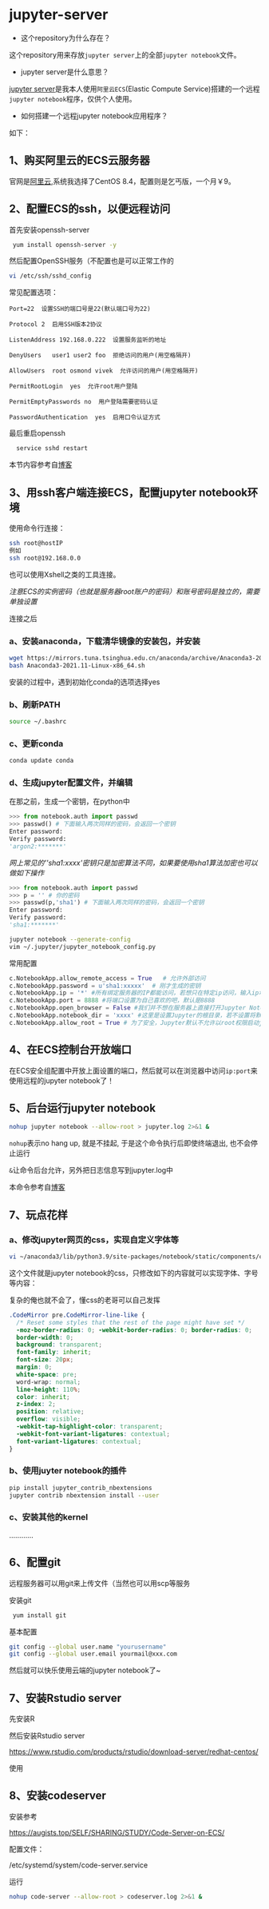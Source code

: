 # jupyter-server

- 这个repository为什么存在？

这个repository用来存放`jupyter server`上的全部`jupyter notebook`文件。

- jupyter server是什么意思？

[jupyter server](http:/47.100.52.214:8888)是我本人使用`阿里云ECS`(Elastic Compute Service)搭建的一个远程`jupyter notebook`程序，仅供个人使用。

- 如何搭建一个远程jupyter notebook应用程序？

如下：

## 1、购买阿里云的ECS云服务器
官网是[阿里云](https://www.aliyun.com/),系统我选择了CentOS 8.4，配置则是乞丐版，一个月￥9。
## 2、配置ECS的ssh，以便远程访问

首先安装openssh-server

```bash
 yum install openssh-server -y
```

然后配置OpenSSH服务（不配置也是可以正常工作的

```bash
vi /etc/ssh/sshd_config
```

常见配置选项：

```text
Port=22  设置SSH的端口号是22(默认端口号为22)

Protocol 2  启用SSH版本2协议

ListenAddress 192.168.0.222  设置服务监听的地址

DenyUsers   user1 user2 foo  拒绝访问的用户(用空格隔开)

AllowUsers  root osmond vivek  允许访问的用户(用空格隔开)

PermitRootLogin  yes  允许root用户登陆

PermitEmptyPasswords no  用户登陆需要密码认证

PasswordAuthentication  yes  启用口令认证方式
```

最后重启openssh

```bash
  service sshd restart
```

本节内容参考自[博客](https://www.cnblogs.com/lvfeilong/p/324343dfadsfds.html)

## 3、用ssh客户端连接ECS，配置jupyter notebook环境

使用命令行连接：

```bash
ssh root@hostIP
例如
ssh root@192.168.0.0
```

也可以使用Xshell之类的工具连接。

*注意ECS的实例密码（也就是服务器root账户的密码）和账号密码是独立的，需要单独设置*

连接之后

### a、安装anaconda，下载清华镜像的安装包，并安装

```bash
wget https://mirrors.tuna.tsinghua.edu.cn/anaconda/archive/Anaconda3-2021.11-Linux-x86_64.sh
bash Anaconda3-2021.11-Linux-x86_64.sh
```
安装的过程中，遇到初始化conda的选项选择yes

### b、刷新PATH

```bash
source ~/.bashrc
```

### c、更新conda

```bash
conda update conda
```

### d、生成jupyter配置文件，并编辑

在那之前，生成一个密钥，在python中

```python
>>> from notebook.auth import passwd
>>> passwd() # 下面输入两次同样的密码，会返回一个密钥
Enter password:
Verify password:
'argon2:*******'
```

*网上常见的''sha1:xxxx'密钥只是加密算法不同，如果要使用sha1算法加密也可以做如下操作*

```python
>>> from notebook.auth import passwd
>>> p = '' # 你的密码 
>>> passwd(p,'sha1') # 下面输入两次同样的密码，会返回一个密钥
Enter password:
Verify password:
'sha1:*******'
```

```bash
jupyter notebook --generate-config
vim ~/.jupyter/jupyter_notebook_config.py
```

常用配置

```python
c.NotebookApp.allow_remote_access = True   # 允许外部访问
c.NotebookApp.password = u'sha1:xxxxx'  # 刚才生成的密钥
c.NotebookApp.ip = '*' #所有绑定服务器的IP都能访问，若想只在特定ip访问，输入ip地址即可
c.NotebookApp.port = 8888 #将端口设置为自己喜欢的吧，默认是8888
c.NotebookApp.open_browser = False #我们并不想在服务器上直接打开Jupyter Notebook，所以设置成False
c.NotebookApp.notebook_dir = 'xxxx' #这里是设置Jupyter的根目录，若不设置将默认root的根目录，不安全
c.NotebookApp.allow_root = True # 为了安全，Jupyter默认不允许以root权限启动jupyter 
```

## 4、在ECS控制台开放端口

在ECS安全组配置中开放上面设置的端口，然后就可以在浏览器中访问`ip:port`来使用远程的jupyter notebook了！

## 5、后台运行jupyter notebook

```bash
nohup jupyter notebook --allow-root > jupyter.log 2>&1 &
```

`nohup`表示no hang up, 就是不挂起, 于是这个命令执行后即使终端退出, 也不会停止运行

`&`让命令后台允许，另外把日志信息写到jupyter.log中

本命令参考自[博客](https://blog.csdn.net/weixin_42561002/article/details/85382922)

## 7、玩点花样

### a、修改jupyter网页的css，实现自定义字体等

```bash
vi ~/anaconda3/lib/python3.9/site-packages/notebook/static/components/codemirror/lib/codemirror.css
```

这个文件就是jupyter notebook的css，只修改如下的内容就可以实现字体、字号等内容：

复杂的俺也就不会了，懂css的老哥可以自己发挥

```css
.CodeMirror pre.CodeMirror-line-like {
  /* Reset some styles that the rest of the page might have set */
  -moz-border-radius: 0; -webkit-border-radius: 0; border-radius: 0;
  border-width: 0;
  background: transparent;
  font-family: inherit;
  font-size: 20px;
  margin: 0;
  white-space: pre;
  word-wrap: normal;
  line-height: 110%;
  color: inherit;
  z-index: 2;
  position: relative;
  overflow: visible;
  -webkit-tap-highlight-color: transparent;
  -webkit-font-variant-ligatures: contextual;
  font-variant-ligatures: contextual;
}
```

### b、使用juyter notebook的插件

```bash
pip install jupyter_contrib_nbextensions
jupyter contrib nbextension install --user
```

### c、安装其他的kernel

…………

## 6、配置git

远程服务器可以用git来上传文件（当然也可以用scp等服务

安装git

```bash
 yum install git
```

基本配置

```bash
git config --global user.name "yourusername"
git config --global user.email yourmail@xxx.com
```

然后就可以快乐使用云端的jupyter notebook了~

## 7、安装Rstudio server

先安装R

然后安装Rstudio server

https://www.rstudio.com/products/rstudio/download-server/redhat-centos/

使用

## 8、安装codeserver

安装参考

https://augists.top/SELF/SHARING/STUDY/Code-Server-on-ECS/

配置文件：

/etc/systemd/system/code-server.service



运行

```bash
nohup code-server --allow-root > codeserver.log 2>&1 &
```




